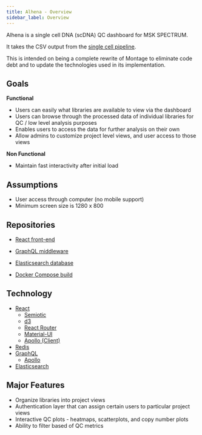 ```yaml
---
title: Alhena - Overview
sidebar_label: Overview
---
```


Alhena is a single cell DNA (scDNA) QC dashboard for MSK SPECTRUM.

It takes the CSV output from the [single cell pipeline](https://github.com/shahcompbio/single_cell_pipeline).

This is intended on being a complete rewrite of Montage to eliminate code debt and to update the technologies used in its implementation.

## Goals

**Functional**

- Users can easily what libraries are available to view via the dashboard
- Users can browse through the processed data of individual libraries for QC / low level analysis purposes
- Enables users to access the data for further analysis on their own
- Allow admins to customize project level views, and user access to those views

**Non Functional**

- Maintain fast interactivity after initial load

## Assumptions

- User access through computer (no mobile support)
- Minimum screen size is 1280 x 800

## Repositories

- [React front-end](https://github.com/shahcompbio/alhena)
- [GraphQL middleware](https://github.com/shahcompbio/alhena-graphql)
- [Elasticsearch database](https://github.com/shahcompbio/es-loaders)

- [Docker Compose build](https://github.com/shahcompbio/alhena-docker)

## Technology

- [React](https://reactjs.org)
  - [Semiotic](http://semiotic.nteract.io)
  - [d3](https://d3js.org/)
  - [React Router](https://reacttraining.com/react-router/)
  - [Material-UI](https://material-ui.com/)
  - [Apollo (Client)](https://www.apollographql.com/)
- [Redis](https://redis.io/)
- [GraphQL](https://graphql.org/)
  - [Apollo](https://www.apollographql.com/)
- [Elasticsearch](https://www.elastic.co/products/elasticsearch)

## Major Features

- Organize libraries into project views
- Authentication layer that can assign certain users to particular project views
- Interactive QC plots - heatmaps, scatterplots, and copy number plots
- Ability to filter based of QC metrics
